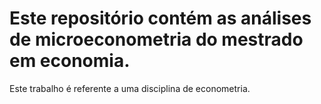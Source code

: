 # Este repositório contém as análises de microeconometria do mestrado em economia.
Este trabalho é referente a uma disciplina de econometria.
